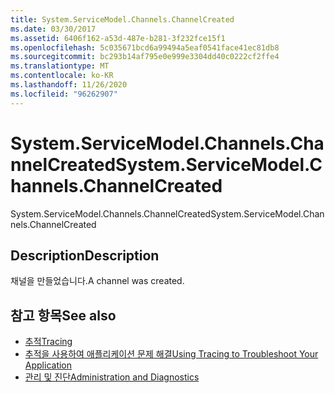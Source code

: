 ```yaml
---
title: System.ServiceModel.Channels.ChannelCreated
ms.date: 03/30/2017
ms.assetid: 6406f162-a53d-487e-b281-3f232fce15f1
ms.openlocfilehash: 5c035671bcd6a99494a5eaf0541face41ec81db8
ms.sourcegitcommit: bc293b14af795e0e999e3304dd40c0222cf2ffe4
ms.translationtype: MT
ms.contentlocale: ko-KR
ms.lasthandoff: 11/26/2020
ms.locfileid: "96262907"
---
```

# <a name="systemservicemodelchannelschannelcreated"></a><span data-ttu-id="7be42-102">System.ServiceModel.Channels.ChannelCreated</span><span class="sxs-lookup"><span data-stu-id="7be42-102">System.ServiceModel.Channels.ChannelCreated</span></span>

<span data-ttu-id="7be42-103">System.ServiceModel.Channels.ChannelCreated</span><span class="sxs-lookup"><span data-stu-id="7be42-103">System.ServiceModel.Channels.ChannelCreated</span></span>  
  
## <a name="description"></a><span data-ttu-id="7be42-104">Description</span><span class="sxs-lookup"><span data-stu-id="7be42-104">Description</span></span>  

 <span data-ttu-id="7be42-105">채널을 만들었습니다.</span><span class="sxs-lookup"><span data-stu-id="7be42-105">A channel was created.</span></span>  
  
## <a name="see-also"></a><span data-ttu-id="7be42-106">참고 항목</span><span class="sxs-lookup"><span data-stu-id="7be42-106">See also</span></span>

- [<span data-ttu-id="7be42-107">추적</span><span class="sxs-lookup"><span data-stu-id="7be42-107">Tracing</span></span>](index.md)
- [<span data-ttu-id="7be42-108">추적을 사용하여 애플리케이션 문제 해결</span><span class="sxs-lookup"><span data-stu-id="7be42-108">Using Tracing to Troubleshoot Your Application</span></span>](using-tracing-to-troubleshoot-your-application.md)
- [<span data-ttu-id="7be42-109">관리 및 진단</span><span class="sxs-lookup"><span data-stu-id="7be42-109">Administration and Diagnostics</span></span>](../index.md)
